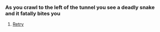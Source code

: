 ### As you crawl to the left of the tunnel you see a deadly snake and it fatally bites you
1. [Retry](README.md)
